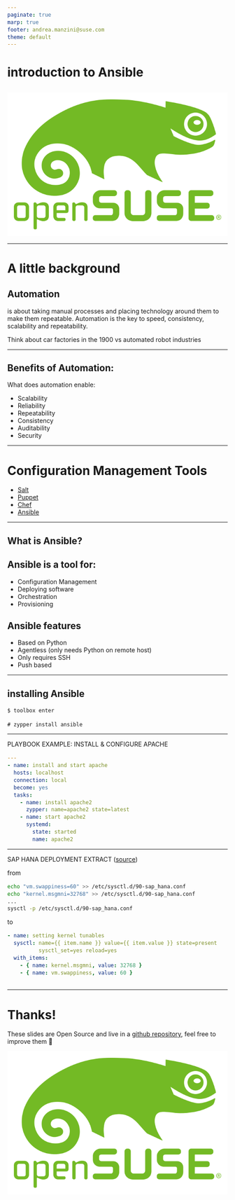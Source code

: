 ```yaml
---
paginate: true
marp: true
footer: andrea.manzini@suse.com
theme: default
---
```

# introduction to Ansible

## 

![bg left fit](img/opensuse-logo-color.svg)

---
# A little background

## Automation
is about taking manual processes and placing technology around them to make them repeatable.
Automation is the key to speed, consistency, scalability and repeatability.

Think about car factories in the 1900 vs automated robot industries

---
## Benefits of Automation:

What does automation enable:
- Scalability
- Reliability
- Repeatability
- Consistency
- Auditability
- Security

---
# Configuration Management Tools

- [Salt](https://saltstack.com)
- [Puppet](https://puppetlabs.com)
- [Chef](https://www.chef.io)
- [Ansible](https://www.ansible.com)

---
## What is Ansible?

## Ansible is a tool for:
- Configuration Management
- Deploying software
- Orchestration
- Provisioning

##  Ansible features
- Based on Python
- Agentless (only needs Python on remote host)
- Only requires SSH
- Push based
---
## installing Ansible

```
$ toolbox enter

# zypper install ansible
```




---
PLAYBOOK EXAMPLE: INSTALL & CONFIGURE APACHE

```yaml
---
- name: install and start apache
  hosts: localhost
  connection: local
  become: yes
  tasks:
    - name: install apache2
      zypper: name=apache2 state=latest
    - name: start apache2
      systemd:
        state: started
        name: apache2

```

---
SAP HANA DEPLOYMENT EXTRACT ([source](https://people.redhat.com/mkoch/training/1805-farnborough/presentations/05%20-%20Ansible%20and%20Ansible%20Tower%20Introduction.pdf))

from
```bash
echo "vm.swappiness=60" >> /etc/sysctl.d/90-sap_hana.conf
echo "kernel.msgmni=32768" >> /etc/sysctl.d/90-sap_hana.conf
...
sysctl -p /etc/sysctl.d/90-sap_hana.conf
```
to

```yaml
- name: setting kernel tunables
  sysctl: name={{ item.name }} value={{ item.value }} state=present
          sysctl_set=yes reload=yes
  with_items:
    - { name: kernel.msgmni, value: 32768 }
    - { name: vm.swappiness, value: 60 }
 
```

---
# Thanks!

These slides are Open Source and live in a [github repository](https://github.com/ilmanzo/suse_presentations), feel free to improve them 💚

![bg right fit](img/opensuse-logo-color.svg)